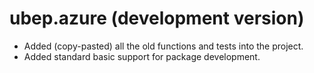 # ubep.azure (development version)

* Added (copy-pasted) all the old functions and tests into the project.
* Added standard basic support for package development.
